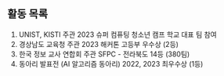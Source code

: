 ## 활동 목록
1. UNIST, KISTI 주관 2023 슈퍼 컴퓨팅 청소년 캠프 학교 대표 팀 참여
2. 경상남도 교육청 주관 2023 해커톤 고등부 우수상 (2등)
3. 한국 정보 교사 연합회 주관 SFPC - 전라북도 14등 (380팀)
4. 동아리 발표전 (AI 알고리즘 동아리) 2022, 2023 최우수상 (1등)
